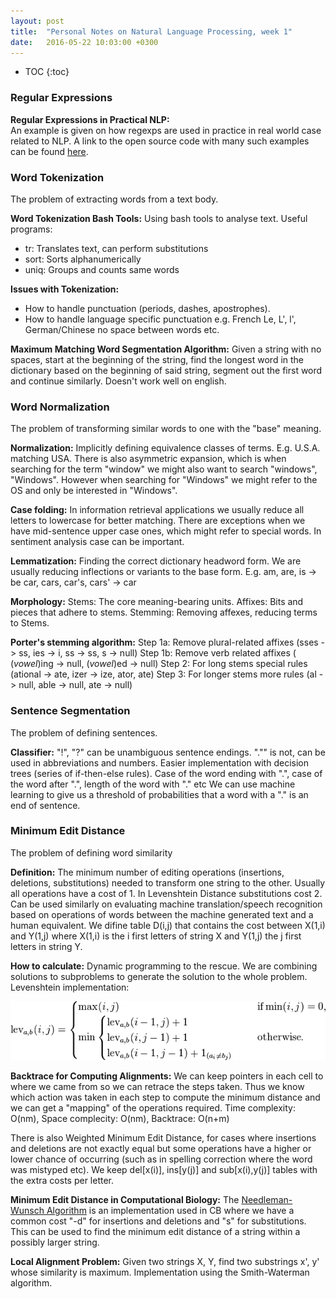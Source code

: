 ```yaml
---
layout: post
title:  "Personal Notes on Natural Language Processing, week 1"
date:   2016-05-22 10:03:00 +0300
---
```


* TOC
{:toc}

### Regular Expressions

<strong>Regular Expressions in Practical NLP:</strong><br />
An example is given on how regexps are used in practice in real world case related to NLP.
A link to the open source code with many such examples can be found [here][tokenizer-github-url].

### Word Tokenization
The problem of extracting words from a text body.

<strong>Word Tokenization Bash Tools:</strong>
Using bash tools to analyse text. Useful programs:

* tr: Translates text, can perform substitutions
* sort: Sorts alphanumerically
* uniq: Groups and counts same words

<strong>Issues with Tokenization:</strong>

* How to handle punctuation (periods, dashes, apostrophes).<br>
* How to handle language specific punctuation e.g. French Le, L', l',<br>
German/Chinese no space between words etc.

<strong>Maximum Matching Word Segmentation Algorithm:</strong>
Given a string with no spaces, start at the beginning of the string,
find the longest word in the dictionary based on the beginning of said string,
segment out the first word and continue similarly. Doesn't work well on english.

### Word Normalization
The problem of transforming similar words to one with the "base" meaning.

<strong>Normalization:</strong>
Implicitly defining equivalence classes of terms. E.g. U.S.A. matching USA.
There is also asymmetric expansion, which is when searching for the term "window"
we might also want to search "windows", "Windows". However when searching for
"Windows" we might refer to the OS and only be interested in "Windows".

<strong>Case folding:</strong>
In information retrieval applications we usually reduce all letters to lowercase
for better matching. There are exceptions when we have mid-sentence upper case ones,
which might refer to special words.
In sentiment analysis case can be important.

<strong>Lemmatization:</strong>
Finding the correct dictionary headword form.
We are usually reducing inflections or variants to the base form.
E.g. am, are, is -> be
car, cars, car's, cars' -> car

<strong>Morphology:</strong>
Stems: The core meaning-bearing units.
Affixes: Bits and pieces that adhere to stems.
Stemming: Removing affexes, reducing terms to Stems.

<strong>Porter's stemming algorithm:</strong>
Step 1a: Remove plural-related affixes (sses -> ss, ies -> i, ss -> ss, s -> null)
Step 1b: Remove verb related affixes ( (*vowel*)ing -> null, (*vowel*)ed -> null)
Step 2: For long stems special rules (ational -> ate, izer -> ize, ator, ate)
Step 3: For longer stems more rules (al -> null, able -> null, ate -> null)

### Sentence Segmentation
The problem of defining sentences.

<strong>Classifier:</strong>
"!", "?" can be unambiguous sentence endings.
"."" is not, can be used in abbreviations and numbers.
Easier implementation with decision trees (series of if-then-else rules).
Case of the word ending with ".", case of the word after ".", length of the word with "." etc
We can use machine learning to give us a threshold of probabilities that a word
with a "." is an end of sentence.

### Minimum Edit Distance
The problem of defining word similarity

<strong>Definition:</strong>
The minimum number of editing operations (insertions, deletions, substitutions)
needed to transform one string to the other.
Usually all operations have a cost of 1. In Levenshtein Distance substitutions cost 2.
Can be used similarly on evaluating machine translation/speech recognition based
on operations of words between the machine generated text and a human equivalent.
We difine table D(i,j) that contains the cost between X(1,i) and Y(1,j) where
X(1,i) is the i first letters of string X and Y(1,j) the j first letters in string Y.

<strong>How to calculate:</strong>
Dynamic programming to the rescue. We are combining solutions to subproblems to
generate the solution to the whole problem. Levenshtein implementation:

![Levenshtein Distance](/assets/levenshtein-distance.png)

<strong>Backtrace for Computing Alignments:</strong>
We can keep pointers in each cell to where we came from so we can retrace the steps
taken. Thus we know which action was taken in each step to compute the minimum
distance and we can get a "mapping" of the operations required.
Time complexity: O(nm), Space complecity: O(nm), Backtrace: O(n+m)

There is also Weighted Minimum Edit Distance, for cases where insertions and deletions
are not exactly equal but some operations have a higher or lower chance of occurring
(such as in spelling correction where the word was mistyped etc).
We keep del[x(i)], ins[y(j)] and sub[x(i),y(j)] tables with the extra costs per letter.

<strong>Minimum Edit Distance in Computational Biology:</strong>
The [Needleman-Wunsch Algorithm][needleman-url] is an implementation used in CB where we have a common
cost "-d" for insertions and deletions and "s" for substitutions.
This can be used to find the minimum edit distance of a string within a possibly larger string.

<strong>Local Alignment Problem:</strong>
Given two strings X, Y, find two substrings x', y' whose similarity is maximum.
Implementation using the Smith-Waterman algorithm.

[tokenizer-github-url]:https://github.com/stanfordnlp/CoreNLP/blob/master/src/edu/stanford/nlp/process/PTBLexer.flex
[nlp-url]:https://www.coursera.org/course/nlp
[needleman-url]:https://en.wikipedia.org/wiki/Needleman%E2%80%93Wunsch_algorithm

